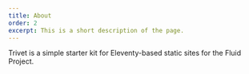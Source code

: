```yaml
---
title: About
order: 2
excerpt: This is a short description of the page.
---
```

Trivet is a simple starter kit for Eleventy-based static sites for the Fluid Project.
